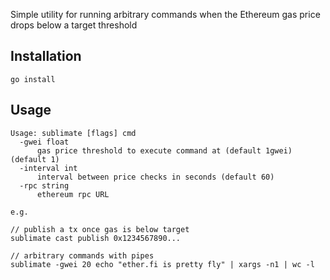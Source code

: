 Simple utility for running arbitrary commands when the Ethereum gas price drops below a target threshold

## Installation

    go install

## Usage

    Usage: sublimate [flags] cmd
      -gwei float
    	  gas price threshold to execute command at (default 1gwei) (default 1)
      -interval int
    	  interval between price checks in seconds (default 60)
      -rpc string
    	  ethereum rpc URL

    e.g.
    
    // publish a tx once gas is below target
    sublimate cast publish 0x1234567890...

    // arbitrary commands with pipes
    sublimate -gwei 20 echo "ether.fi is pretty fly" | xargs -n1 | wc -l 
